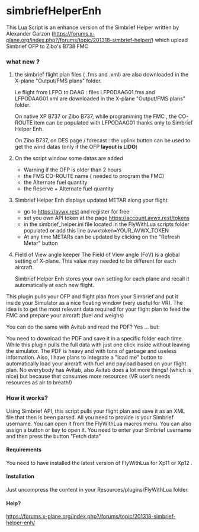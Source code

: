 # simbriefHelperEnh
This Lua Script is an enhance version of the Simbrief Helper written by Alexander Garzon (https://forums.x-plane.org/index.php?/forums/topic/201318-simbrief-helper/) which upload Simbrief OFP to Zibo's B738 FMC

### what new ?
1. the simbrief flight plan files ( .fms and .xml) are also
    downloaded in the X-plane "Output/FMS plans" folder.

    i.e flight from LFPO to DAAG : files LFPODAAG01.fms and
    LFPODAAG01.xml are downloaded in the X-plane "Output/FMS plans"
    folder.

    On native XP B737 or Zibo B737, while programming the FMC , the
    CO-ROUTE item can be populated with LFPODAAG01 thanks only to
    Simbrief Helper Enh.

    On Zibo B737, on DES page / forecast : the uplink button can be used
    to get the wind datas (only if the OFP **layout is LIDO**)
    
2. On the script window some datas are added
    - Warning if the OFP is older than 2 hours
    - the FMS CO-ROUTE name ( needed to program the FMC)
    - the Alternate fuel quantity
    - the Reserve + Alternate fuel quantity
    
3. Simbrief Helper Enh displays updated METAR along your flight.
    - go to https://avwx.rest and register for free
    - set you own API token at the page https://account.avwx.rest/tokens
    - in the simbrief_helper.ini file located in the FlyWithLua scripts folder populated or add this line
avwxtoken=YOUR_AVWX_TOKEN
    - At any time METARs can be updated by clicking on the "Refresh Metar" button

4. Field of View angle keeper
    The Field of View angle (FoV) is a global setting of X-plane. This
    value may needed to be different for each aircraft.
    
    Simbrief Helper Enh stores your own setting for each plane and
    recall it automatically at each new flight.

This plugin pulls your OFP and flight plan from your Simbrief and put it inside your Simulator as a nice floating window (very useful for VR).
The idea is to get the most relevant data required for your flight plan to feed the FMC and prepare your aircraft (fuel and weighs)

You can do the same with Avitab and read the PDF? Yes ... but:

You need to download the PDF and save it in a specific folder each time. While this plugin pulls the full data with just one click inside without leaving the simulator.
The PDF is heavy and with tons of garbage and useless information.
Also, I have plans to integrate a "load me" button to automatically load your aircraft with fuel and payload based on your flight plan.
No everybody has Avitab, also Avitab does a lot more things! (which is nice) but because that consumes more resources (VR user’s needs resources as air to breath!)

### How it works?
Using Simbrief API, this script pulls your flight plan and save it as an XML file that then is been parsed. All you need to provide is your Simbrief username.
You can open it from the FlyWithLua macros menu. You can also assign a button or key to open it.
You need to enter your Simbrief username and then press the button "Fetch data"

#### Requirements
You need to have installed the latest version of FlyWithLua for Xp11 or Xp12 .

#### Installation
Just uncompress the content in your Resources/plugins/FlyWithLua folder.

#### Help?
https://forums.x-plane.org/index.php?/forums/topic/201318-simbrief-helper-enh/